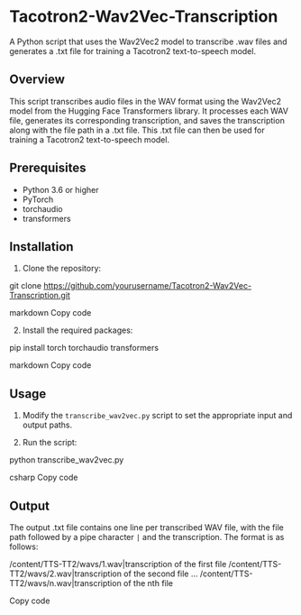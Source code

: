 # Tacotron2-Wav2Vec-Transcription

A Python script that uses the Wav2Vec2 model to transcribe .wav files and generates a .txt file for training a Tacotron2 text-to-speech model.

## Overview

This script transcribes audio files in the WAV format using the Wav2Vec2 model from the Hugging Face Transformers library. It processes each WAV file, generates its corresponding transcription, and saves the transcription along with the file path in a .txt file. This .txt file can then be used for training a Tacotron2 text-to-speech model.

## Prerequisites

- Python 3.6 or higher
- PyTorch
- torchaudio
- transformers

## Installation

1. Clone the repository:

git clone https://github.com/yourusername/Tacotron2-Wav2Vec-Transcription.git

markdown
Copy code

2. Install the required packages:

pip install torch torchaudio transformers

markdown
Copy code

## Usage

1. Modify the `transcribe_wav2vec.py` script to set the appropriate input and output paths.

2. Run the script:

python transcribe_wav2vec.py

csharp
Copy code

## Output

The output .txt file contains one line per transcribed WAV file, with the file path followed by a pipe character `|` and the transcription. The format is as follows:

/content/TTS-TT2/wavs/1.wav|transcription of the first file
/content/TTS-TT2/wavs/2.wav|transcription of the second file
...
/content/TTS-TT2/wavs/n.wav|transcription of the nth file

Copy code
